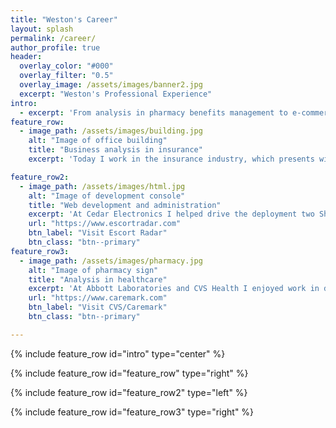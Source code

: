 ```yaml
---
title: "Weston's Career"
layout: splash
permalink: /career/
author_profile: true
header:
  overlay_color: "#000"
  overlay_filter: "0.5"
  overlay_image: /assets/images/banner2.jpg
  excerpt: "Weston's Professional Experience"
intro: 
  - excerpt: 'From analysis in pharmacy benefits management to e-commerce development to insurance systems, I have an array of experiences in my career.'
feature_row:
  - image_path: /assets/images/building.jpg
    alt: "Image of office building"
    title: "Business analysis in insurance"
    excerpt: 'Today I work in the insurance industry, which presents wide-ranging technology project work.  From online billing and payments to telephony and internal systems, I enjoy the diversity in my career.'

feature_row2:
  - image_path: /assets/images/html.jpg
    alt: "Image of development console"
    title: "Web development and administration"
    excerpt: 'At Cedar Electronics I helped drive the deployment two Shopify Plus e-commerce stores quickly and with great usability, integration, and    financial results.'
    url: "https://www.escortradar.com"
    btn_label: "Visit Escort Radar"
    btn_class: "btn--primary"
feature_row3:
  - image_path: /assets/images/pharmacy.jpg
    alt: "Image of pharmacy sign"
    title: "Analysis in healthcare"
    excerpt: 'At Abbott Laboratories and CVS Health I enjoyed work in digital, mobile, e-commerce, databases, and a myriad of other systems.  On caremark.com my project work on guest refill is still visible today.'
    url: "https://www.caremark.com"
    btn_label: "Visit CVS/Caremark"
    btn_class: "btn--primary"

---
```


{% include feature_row id="intro" type="center" %}

{% include feature_row id="feature_row" type="right" %}

{% include feature_row id="feature_row2" type="left" %}

{% include feature_row id="feature_row3" type="right" %}


